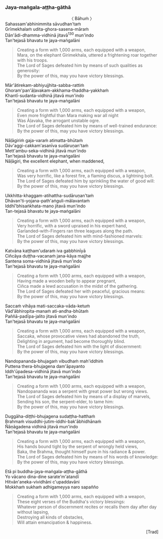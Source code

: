 ### Jaya-maṅgala-aṭṭha-gāthā<a id="jaya-mangala-attha-gatha"></a>

<center>
〈 Bāhuṁ 〉
</center>
Sahassam'abhinimmita sāvudhan'taṁ<br>
Grīmekhalaṁ udita-ghora-sasena-māraṁ<br>
Dān'ādi-dhamma-vidhinā jitavā<a href="appendix/endnotes.html#en130" style="text-decoration: none;"><sup>130</sup></a> mun'indo<br>
Tan'tejasā bhavatu te jaya-maṅgalāni

<div class="english">

> Creating a form with 1,000 arms, each equipped with a weapon,\
> Mara, on the elephant Girimekhala, uttered a frightening roar together with his troops.\
> The Lord of Sages defeated him by means of such qualities as generosity:\
> By the power of this, may you have victory blessings.

</div>

Mār'ātirekam-abhiyujjhita-sabba-rattiṁ\
Ghoram'pan'āḷavakam-akkhama-thaddha-yakkhaṁ\
Khantī-sudanta-vidhinā jitavā mun'indo\
Tan'tejasā bhavatu te jaya-maṅgalāni

<div class="english">

> Creating a form with 1,000 arms, each equipped with a weapon,\
> Even more frightful than Mara making war all night\
> Was Āḷavaka, the arrogant unstable ogre.\
> The Lord of Sages defeated him by means of well-trained endurance:\
> By the power of this, may you have victory blessings.

</div>

Nāḷāgiriṁ gaja-varaṁ atimatta-bhūtaṁ\
Dāv'aggi-cakkam'asanīva sudāruṇan'taṁ\
Mett'ambu-seka-vidhinā jitavā mun'indo\
Tan'tejasā bhavatu te jaya-maṅgalāni\
Nāḷāgiri, the excellent elephant, when maddened,

<div class="english">

> Creating a form with 1,000 arms, each equipped with a weapon,\
> Was very horrific, like a forest fire, a flaming discus, a lightning bolt.\
> The Lord of Sages defeated him by sprinkling the water of good will:\
> By the power of this, may you have victory blessings.

</div>

Ukkhitta-khaggam-atihattha-sudāruṇan'taṁ\
Dhāvan'ti-yojana-path'aṅguli-mālavantaṁ\
Iddhī'bhisaṅkhata-mano jitavā mun'indo\
Tan-tejasā bhavatu te jaya-maṅgalāni

<div class="english">

> Creating a form with 1,000 arms, each equipped with a weapon,\
> Very horrific, with a sword upraised in his expert hand,\
> Garlanded-with-Fingers ran three leagues along the path.\
> The Lord of Sages defeated him with mind-fashioned marvels:\
> By the power of this, may you have victory blessings.

</div>

Katvāna kaṭṭham'udaraṁ iva gabbhinīyā\
Ciñcāya duṭṭha-vacanaṁ jana-kāya majjhe\
Santena soma-vidhinā jitavā mun'indo\
Tan'tejasā bhavatu te jaya-maṅgalāni

<div class="english">

> Creating a form with 1,000 arms, each equipped with a weapon,\
> Having made a wooden belly to appear pregnant,\
> Ciñca made a lewd accusation in the midst of the gathering.\
> The Lord of Sages defeated her with peaceful, gracious means:\
> By the power of this, may you have victory blessings.

</div>

Saccaṁ vihāya mati-saccaka-vāda-ketuṁ\
Vād'ābhiropita-manaṁ ati-andha-bhūtaṁ\
Paññā-padīpa-jalito jitavā mun'indo\
Tan'tejasā bhavatu te jaya-maṅgalāni

<div class="english">

> Creating a form with 1,000 arms, each equipped with a weapon,\
> Saccaka, whose provocative views had abandoned the truth,\
> Delighting in argument, had become thoroughly blind.\
> The Lord of Sages defeated him with the light of discernment:\
> By the power of this, may you have victory blessings.

</div>

Nandopananda-bhujagaṁ vibudhaṁ mah'iddhiṁ\
Puttena thera-bhujagena dam'āpayanto\
Iddh'ūpadesa-vidhinā jitavā mun'indo\
Tan'tejasā bhavatu te jaya-maṅgalāni

<div class="english">

> Creating a form with 1,000 arms, each equipped with a weapon,\
> Nandopananda was a serpent with great power but wrong views.\
> The Lord of Sages defeated him by means of a display of marvels,\
> Sending his son, the serpent-elder, to tame him:\
> By the power of this, may you have victory blessings.

</div>

Duggāha-diṭṭhi-bhujagena sudaṭṭha-hatthaṁ\
Brahmaṁ visuddhi-jutim-iddhi-bak'ābhidhānaṁ\
Ñāṇāgadena vidhinā jitavā mun'indo\
Tan'tejasā bhavatu te jaya-maṅgalāni

<div class="english">

> Creating a form with 1,000 arms, each equipped with a weapon,\
> His hands bound tight by the serpent of wrongly held views,\
> Baka, the Brahma, thought himself pure in his radiance & power.\
> The Lord of Sages defeated him by means of his words of knowledge:\
> By the power of this, may you have victory blessings.

</div>

Etā pi buddha-jaya-maṅgala-aṭṭha-gāthā\
Yo vācano dina-dine sarate'm'atandī\
Hitvān'aneka-vividhāni c'upaddavāni\
Mokkhaṁ sukhaṁ adhigameyya naro sapañño

<div class="english">

> Creating a form with 1,000 arms, each equipped with a weapon,\
> These eight verses of the Buddha's victory blessings:\
> Whatever person of discernment recites or recalls them day after day without lapsing,\
> Destroying all kinds of obstacles,\
> Will attain emancipation & happiness.

</div>

<p style="text-align:right;">[Trad]</p>
